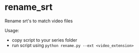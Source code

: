 # rename_srt
Rename srt's to match video files

Usage:
- copy script to your series folder
- run script using `python rename.py --ext <video_extension>`

